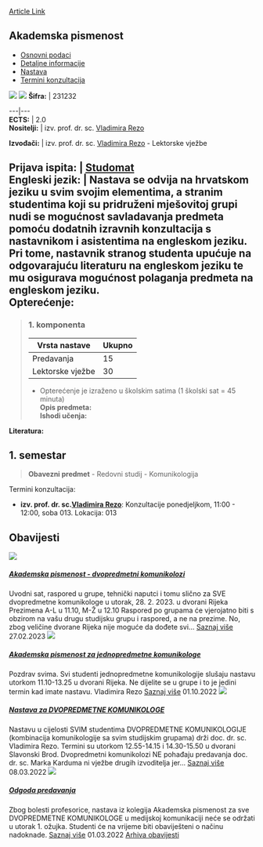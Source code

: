 [Article Link](https://www.fhs.hr/predmet/akapis_b)

## Akademska pismenost
  * [Osnovni podaci](https://www.fhs.hr/predmet/akapis_b#v1id-904790_913186_1_0 "Osnovni podaci")
  * [Detaljne informacije](https://www.fhs.hr/predmet/akapis_b#v1id-904790_913186_1_1 "Detaljne informacije")
  * [Nastava](https://www.fhs.hr/predmet/akapis_b#v1id-904790_913186_1_2 "Nastava")
  * [Termini konzultacija](https://www.fhs.hr/predmet/akapis_b#v1id-904790_913186_1_3 "Termini konzultacija")


[![](https://www.fhs.hr/img/flags/gif/hr.gif)](https://www.fhs.hr/predmet/akapis_b) [![](https://www.fhs.hr/img/flags/gif/gb.gif)](https://www.fhs.hr/en/course/acalit_b)
**Šifra:** |  231232  
  
---|---  
**ECTS:** |  2.0   
**Nositelji:** |  izv. prof. dr. sc. [Vladimira Rezo](https://www.fhs.hr/djelatnik/vladimira.rezo)   
  
**Izvođači:** |  izv. prof. dr. sc. [Vladimira Rezo](https://www.fhs.hr/djelatnik/vladimira.rezo) - Lektorske vježbe  
  
**Prijava ispita:** |  [Studomat](http://www.isvu.hr/studomat)  
**Engleski jezik:** |  Nastava se odvija na hrvatskom jeziku u svim svojim elementima, a stranim studentima koji su pridruženi mješovitoj grupi nudi se mogućnost savladavanja predmeta pomoću dodatnih izravnih konzultacija s nastavnikom i asistentima na engleskom jeziku. Pri tome, nastavnik stranog studenta upućuje na odgovarajuću literaturu na engleskom jeziku te mu osigurava mogućnost polaganja predmeta na engleskom jeziku.   
**Opterećenje:**  
---  
> ### 1. komponenta
> | Vrsta nastave | Ukupno  
> ---|---  
> Predavanja | 15  
> Lektorske vježbe | 30  
> * Opterećenje je izraženo u školskim satima (1 školski sat = 45 minuta)   
**Opis predmeta:**  
> **Ishodi učenja:**  

  
**Literatura:**  

  
**1. semestar**  
---  
> **Obavezni predmet** - Redovni studij - Komunikologija  
>   
Termini konzultacija: 
  * **izv. prof. dr. sc.[Vladimira Rezo](https://www.fhs.hr/djelatnik/vladimira.rezo)**: 
Konzultacije ponedjeljkom, 11:00 - 12:00, soba 013.
Lokacija: 013 


## Obavijesti
[ ![](https://www.fhs.hr/_pub/themes_static/hrstud2024/default/img/default_news.jpg) ](https://www.fhs.hr/predmet/akapis_b?@=21jxl#news_121543)
#####  [Akademska pismenost - dvopredmetni komunikolozi](https://www.fhs.hr/predmet/akapis_b?@=21jxl#news_121543)
Uvodni sat, raspored u grupe, tehnički naputci i tomu slično za SVE dvopredmetne komunikologe u utorak, 28. 2. 2023. u dvorani Rijeka Prezimena A-L u 11.10, M-Ž u 12.10 Raspored po grupama će vjerojatno biti s obzirom na vašu drugu studijsku grupu i raspored, a ne na prezime. No, zbog veličine dvorane Rijeka nije moguće da dođete svi... 
[Saznaj više](https://www.fhs.hr/predmet/akapis_b?@=21jxl#news_121543)
27.02.2023
[ ![](https://www.fhs.hr/_pub/themes_static/hrstud2024/default/img/default_news.jpg) ](https://www.fhs.hr/predmet/akapis_b?@=21j3w#news_121543)
#####  [Akademska pismenost za jednopredmetne komunikologe](https://www.fhs.hr/predmet/akapis_b?@=21j3w#news_121543)
Pozdrav svima. Svi studenti jednopredmetne komunikologije slušaju nastavu utorkom 11.10-13.25 u dvorani Rijeka. Ne dijelite se u grupe i to je jedini termin kad imate nastavu. Vladimira Rezo 
[Saznaj više](https://www.fhs.hr/predmet/akapis_b?@=21j3w#news_121543)
01.10.2022
[ ![](https://www.fhs.hr/_pub/themes_static/hrstud2024/default/img/default_news.jpg) ](https://www.fhs.hr/predmet/akapis_b?@=21hn3#news_121543)
#####  [Nastava za DVOPREDMETNE KOMUNIKOLOGE](https://www.fhs.hr/predmet/akapis_b?@=21hn3#news_121543)
Nastavu u cijelosti SVIM studentima DVOPREDMETNE KOMUNIKOLOGIJE (kombinacija komunikologije sa svim studijskim grupama) drži doc. dr. sc. Vladimira Rezo. Termini su utorkom 12.55-14.15 i 14.30-15.50 u dvorani Slavonski Brod. Dvopredmetni komunikolozi NE pohađaju predavanja doc. dr. sc. Marka Karduma ni vježbe drugih izvoditelja jer... 
[Saznaj više](https://www.fhs.hr/predmet/akapis_b?@=21hn3#news_121543)
08.03.2022
[ ![](https://www.fhs.hr/_pub/themes_static/hrstud2024/default/img/default_news.jpg) ](https://www.fhs.hr/predmet/akapis_b?@=21hkm#news_121543)
#####  [Odgoda predavanja](https://www.fhs.hr/predmet/akapis_b?@=21hkm#news_121543)
Zbog bolesti profesorice, nastava iz kolegija Akademska pismenost za sve DVOPREDMETNE KOMUNIKOLOGE u medijskoj komunikaciji neće se održati u utorak 1. ožujka. Studenti će na vrijeme biti obaviješteni o načinu nadoknade. 
[Saznaj više](https://www.fhs.hr/predmet/akapis_b?@=21hkm#news_121543)
01.03.2022
[Arhiva obavijesti](https://www.fhs.hr/predmet/akapis_b?@=21gay#news_121543 "Arhiva obavijesti")
